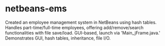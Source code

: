 # netbeans-ems
Created an employee management system in NetBeans using hash tables. Handles part-time/full-time employees, offering add/remove/search functionalities with file save/load. GUI-based, launch via 'Main_jFrame.java.' Demonstrates GUI, hash tables, inheritance, file I/O.
